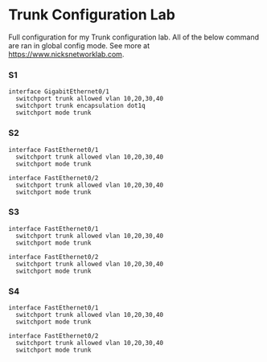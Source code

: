# Trunk Configuration Lab 
Full configuration for my Trunk configuration lab. All of the below command are ran in global config mode. See more at https://www.nicksnetworklab.com.

### S1
```
interface GigabitEthernet0/1
  switchport trunk allowed vlan 10,20,30,40
  switchport trunk encapsulation dot1q
  switchport mode trunk
```

### S2
```
interface FastEthernet0/1
  switchport trunk allowed vlan 10,20,30,40
  switchport mode trunk

interface FastEthernet0/2
  switchport trunk allowed vlan 10,20,30,40
  switchport mode trunk
```

### S3
```
interface FastEthernet0/1
  switchport trunk allowed vlan 10,20,30,40
  switchport mode trunk

interface FastEthernet0/2
  switchport trunk allowed vlan 10,20,30,40
  switchport mode trunk
```

### S4
```
interface FastEthernet0/1
  switchport trunk allowed vlan 10,20,30,40
  switchport mode trunk

interface FastEthernet0/2
  switchport trunk allowed vlan 10,20,30,40
  switchport mode trunk
```
